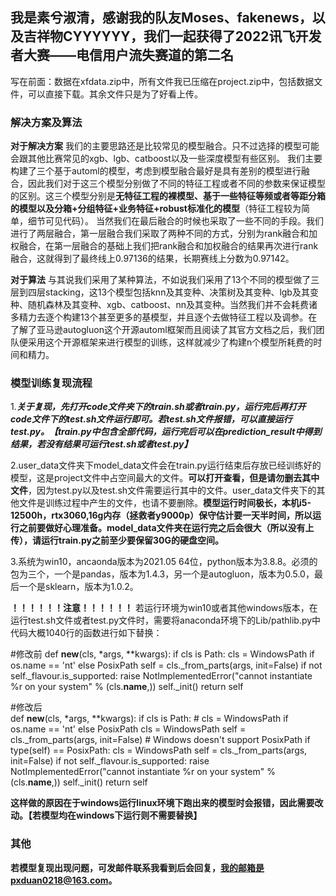  ## 我是素兮淑清，感谢我的队友Moses、fakenews，以及吉祥物CYYYYYY，我们一起获得了2022讯飞开发者大赛——电信用户流失赛道的第二名
 
 写在前面：数据在xfdata.zip中，所有文件我已压缩在project.zip中，包括数据文件，可以直接下载。其余文件只是为了好看上传。
 
### **解决方案及算法**

**对于解决方案**
我们的主要思路还是比较常见的模型融合。只不过选择的模型可能会跟其他比赛常见的xgb、lgb、catboost以及一些深度模型有些区别。
我们主要构建了三个基于automl的模型，考虑到模型融合最好是具有差别的模型进行融合，因此我们对于这三个模型分别做了不同的特征工程或者不同的参数来保证模型的区别。这三个模型分别是**无特征工程的裸模型、基于一些特征等频或者等距分箱的模型以及分箱+分组特征+业务特征+robust标准化的模型**（特征工程较为简单，细节可见代码）。
当然我们在最后融合的时候也采取了一些不同的手段。我们进行了两层融合，第一层融合我们采取了两种不同的方式，分别为rank融合和加权融合，在第一层融合的基础上我们把rank融合和加权融合的结果再次进行rank融合，这就得到了最终线上0.97136的结果，长期赛线上分数为0.97142。

**对于算法**
与其说我们采用了某种算法，不如说我们采用了13个不同的模型做了三层到四层stacking，这13个模型包括knn及其变种、决策树及其变种、lgb及其变种、随机森林及其变种、xgb、catboost、nn及其变种。当然我们并不会耗费诸多精力去逐个构建13个甚至更多的基模型，并且逐个去做特征工程以及调参。在了解了亚马逊autogluon这个开源automl框架而且阅读了其官方文档之后，我们团队便采用这个开源框架来进行模型的训练，这样就减少了构建n个模型所耗费的时间和精力。

### **模型训练复现流程**

1.***关于复现，先打开code文件夹下的train.sh或者train.py，运行完后再打开code文件下的test.sh文件运行即可。若test.sh文件报错，可以直接运行test.py。【train.py中包含全部代码，运行完后可以在prediction_result中得到结果，若没有结果可运行test.sh或者test.py】***

2.user_data文件夹下model_data文件会在train.py运行结束后存放已经训练好的模型，这是project文件中占空间最大的文件。**可以打开查看，但是请勿删去其中文件**，因为test.py以及test.sh文件需要运行其中的文件。user_data文件夹下的其他文件是训练过程中产生的文件，也请不要删除。**模型运行时间极长，本机i5-12500h，rtx3060,16g内存（拯救者y9000p）保守估计要一天半时间，所以运行之前要做好心理准备。model_data文件夹在运行完之后会很大（所以没有上传），请运行train.py之前至少要保留30G的硬盘空间。**

3.系统为win10，ancaonda版本为2021.05 64位，python版本为3.8.8。必须的包为三个，一个是pandas，版本为1.4.3，另一个是autogluon，版本为0.5.0，最后一个是sklearn，版本为1.0.2。

**！！！！！！注意！！！！！！**
若运行环境为win10或者其他windows版本，在运行test.sh文件或者test.py文件时，需要将anaconda环境下的Lib/pathlib.py中代码大概1040行的函数进行如下替换：

#修改前
def __new__(cls, *args, **kwargs):
        if cls is Path:
            cls = WindowsPath if os.name == 'nt' else PosixPath
        self = cls._from_parts(args, init=False)
        if not self._flavour.is_supported:
            raise NotImplementedError("cannot instantiate %r on your system"
                                      % (cls.__name__,))
        self._init()
        return self

#修改后    
def __new__(cls, *args, **kwargs):
        if cls is Path:
            # cls = WindowsPath if os.name == 'nt' else PosixPath
            cls = WindowsPath
        self = cls._from_parts(args, init=False)
        # Windows doesn't support PosixPath
        if type(self) == PosixPath:
            cls = WindowsPath
            self = cls._from_parts(args, init=False)
        if not self._flavour.is_supported:
            raise NotImplementedError("cannot instantiate %r on your system"
                                      % (cls.__name__,))
        self._init()
        return self


**这样做的原因在于windows运行linux环境下跑出来的模型时会报错，因此需要改动。【若模型均在windows下运行则不需要替换】**

### **其他**

**若模型复现出现问题，可发邮件联系我看到后会回复，我的邮箱是pxduan0218@163.com。**
